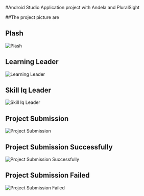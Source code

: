#Android Studio Application project with Andela and PluralSight 

##The project picture are 
## Plash
![Plash](/images/splash.png)

## Learning Leader
![Learning Leader](/images/learning_leader.png)


## Skill Iq Leader
![Skill Iq Leader](/images/skill_iq_leader.png)


## Project Submission
![Project Submission](/images/project_form.png)


## Project Submission Successfully
![Project Submission Successfully](/images/submission_success.png)


## Project Submission Failed
![Project Submission Failed](/images/submission_failed.png)

